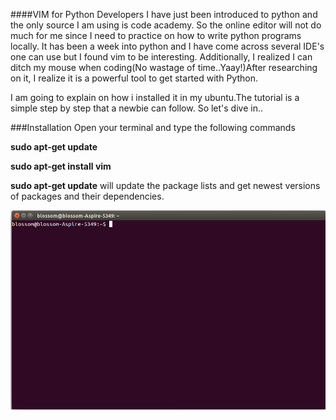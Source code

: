 
####VIM for Python Developers
 I have just been introduced to python and the only source I am using is code academy. So the online editor will not do much for me since I need to practice on how to write python programs locally. It has been a week into python and I have come across several IDE's one can use but I found vim to be interesting. Additionally, I realized I can ditch my mouse when coding(No wastage of time..Yaay!)After researching on it, I  realize it is a powerful tool to get started with Python. 
 
 I am going to explain on how i installed it in my ubuntu.The tutorial is a simple step by step that a newbie can follow. So let's dive in..

###Installation
Open your terminal and type the following commands 

**sudo apt-get update** 

**sudo apt-get install vim** 

**sudo apt-get update** will update the package lists and get newest versions of packages and their dependencies. 

![Alt text](https://github.com/BethMwangi/blog_post/blob/master/img/img1?raw=true)
